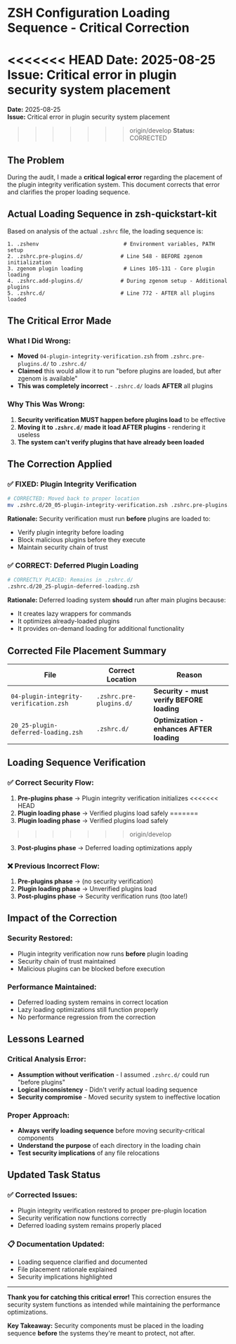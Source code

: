 # ZSH Configuration Loading Sequence - Critical Correction

<<<<<<< HEAD
**Date:** 2025-08-25
**Issue:** Critical error in plugin security system placement
=======
**Date:** 2025-08-25  
**Issue:** Critical error in plugin security system placement  
>>>>>>> origin/develop
**Status:** CORRECTED

## The Problem

During the audit, I made a **critical logical error** regarding the placement of the plugin integrity verification system. This document corrects that error and clarifies the proper loading sequence.

## Actual Loading Sequence in zsh-quickstart-kit

Based on analysis of the actual `.zshrc` file, the loading sequence is:

```
1. .zshenv                           # Environment variables, PATH setup
2. .zshrc.pre-plugins.d/            # Line 548 - BEFORE zgenom initialization
3. zgenom plugin loading             # Lines 105-131 - Core plugin loading
4. .zshrc.add-plugins.d/            # During zgenom setup - Additional plugins
5. .zshrc.d/                        # Line 772 - AFTER all plugins loaded
```

## The Critical Error Made

### What I Did Wrong:
- **Moved** `04-plugin-integrity-verification.zsh` from `.zshrc.pre-plugins.d/` to `.zshrc.d/`
- **Claimed** this would allow it to run "before plugins are loaded, but after zgenom is available"
- **This was completely incorrect** - `.zshrc.d/` loads **AFTER** all plugins

### Why This Was Wrong:
1. **Security verification MUST happen before plugins load** to be effective
2. **Moving it to `.zshrc.d/` made it load AFTER plugins** - rendering it useless
3. **The system can't verify plugins that have already been loaded**

## The Correction Applied

### ✅ **FIXED: Plugin Integrity Verification**
```bash
# CORRECTED: Moved back to proper location
mv .zshrc.d/20_05-plugin-integrity-verification.zsh .zshrc.pre-plugins.d/04-plugin-integrity-verification.zsh
```

**Rationale:** Security verification must run **before** plugins are loaded to:
- Verify plugin integrity before loading
- Block malicious plugins before they execute
- Maintain security chain of trust

### ✅ **CORRECT: Deferred Plugin Loading**
```bash
# CORRECTLY PLACED: Remains in .zshrc.d/
.zshrc.d/20_25-plugin-deferred-loading.zsh
```

**Rationale:** Deferred loading system **should** run after main plugins because:
- It creates lazy wrappers for commands
- It optimizes already-loaded plugins
- It provides on-demand loading for additional functionality

## Corrected File Placement Summary

| File | Correct Location | Reason |
|------|------------------|--------|
| `04-plugin-integrity-verification.zsh` | `.zshrc.pre-plugins.d/` | **Security - must verify BEFORE loading** |
| `20_25-plugin-deferred-loading.zsh` | `.zshrc.d/` | **Optimization - enhances AFTER loading** |

## Loading Sequence Verification

### ✅ **Correct Security Flow:**
1. **Pre-plugins phase** → Plugin integrity verification initializes
<<<<<<< HEAD
2. **Plugin loading phase** → Verified plugins load safely
=======
2. **Plugin loading phase** → Verified plugins load safely  
>>>>>>> origin/develop
3. **Post-plugins phase** → Deferred loading optimizations apply

### ❌ **Previous Incorrect Flow:**
1. **Pre-plugins phase** → (no security verification)
2. **Plugin loading phase** → Unverified plugins load
3. **Post-plugins phase** → Security verification runs (too late!)

## Impact of the Correction

### **Security Restored:**
- Plugin integrity verification now runs **before** plugin loading
- Security chain of trust maintained
- Malicious plugins can be blocked before execution

### **Performance Maintained:**
- Deferred loading system remains in correct location
- Lazy loading optimizations still function properly
- No performance regression from the correction

## Lessons Learned

### **Critical Analysis Error:**
- **Assumption without verification** - I assumed `.zshrc.d/` could run "before plugins"
- **Logical inconsistency** - Didn't verify actual loading sequence
- **Security compromise** - Moved security system to ineffective location

### **Proper Approach:**
- **Always verify loading sequence** before moving security-critical components
- **Understand the purpose** of each directory in the loading chain
- **Test security implications** of any file relocations

## Updated Task Status

### ✅ **Corrected Issues:**
- Plugin integrity verification restored to proper pre-plugin location
- Security verification now functions correctly
- Deferred loading system remains properly placed

### 📋 **Documentation Updated:**
- Loading sequence clarified and documented
- File placement rationale explained
- Security implications highlighted

---

**Thank you for catching this critical error!** This correction ensures the security system functions as intended while maintaining the performance optimizations.

**Key Takeaway:** Security components must be placed in the loading sequence **before** the systems they're meant to protect, not after.
